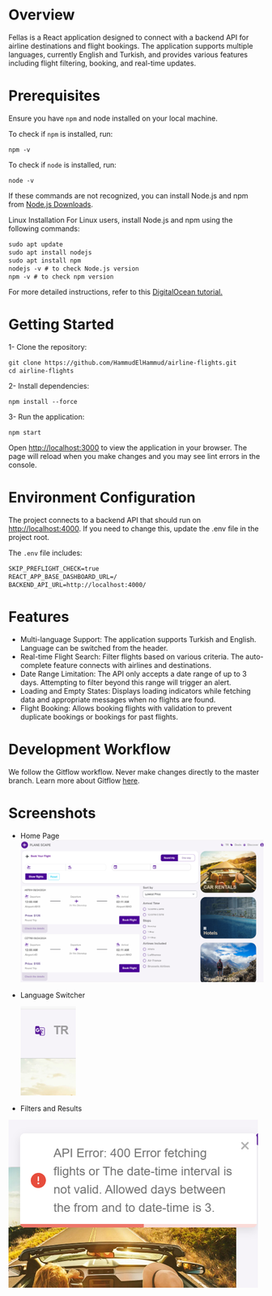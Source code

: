 # Overview

Fellas is a React application designed to connect with a backend API for airline destinations and flight
bookings. The application supports multiple languages, currently English and Turkish, and provides various features
including flight filtering, booking, and real-time updates.

# Prerequisites

Ensure you have `npm` and node installed on your local machine.

To check if `npm` is installed, run:

```
npm -v
```

To check if `node` is installed, run:

```
node -v
```

If these commands are not recognized, you can install Node.js and npm
from [Node.js Downloads](https://nodejs.org/en/download/package-manager).

Linux Installation
For Linux users, install Node.js and npm using the following commands:

```
sudo apt update
sudo apt install nodejs
sudo apt install npm
nodejs -v # to check Node.js version
npm -v # to check npm version

```

For more detailed instructions, refer to
this [DigitalOcean tutorial.](https://www.digitalocean.com/community/tutorials/how-to-install-node-js-on-ubuntu-18-04)

# Getting Started

1- Clone the repository:

```
git clone https://github.com/HammudElHammud/airline-flights.git
cd airline-flights

```

2- Install dependencies:

```
npm install --force

```

3- Run the application:

```
npm start

```

Open [http://localhost:3000](http://localhost:3000) to view the application in your browser. The page will reload when
you make changes and you
may see lint errors in the console.

# Environment Configuration

The project connects to a backend API that should run on [http://localhost:4000](http://localhost:4000). If you need to
change this, update the .env file in the project root.

The `.env` file includes:

```
SKIP_PREFLIGHT_CHECK=true
REACT_APP_BASE_DASHBOARD_URL=/
BACKEND_API_URL=http://localhost:4000/

```

# Features
- Multi-language Support: 
  The application supports Turkish and English. Language can be switched from the header.
- Real-time Flight Search:
  Filter flights based on various criteria. The auto-complete feature connects with airlines and
  destinations.
- Date Range Limitation:
  The API only accepts a date range of up to 3 days. Attempting to filter beyond this range will
  trigger an alert.
- Loading and Empty States:
  Displays loading indicators while fetching data and appropriate messages when no flights are
  found.
- Flight Booking:
  Allows booking flights with validation to prevent duplicate bookings or bookings for past flights.

# Development Workflow
We follow the Gitflow workflow. Never make changes directly to the master branch. Learn more about Gitflow [here](https://www.atlassian.com/git/tutorials/comparing-workflows/gitflow-workflow#:~:text=Gitflow%20is%20a%20legacy%20Git,software%20development%20and%20DevOps%20practices).

# Screenshots

 - Home Page
   ![img.png](img.png)

 - Language Switcher
 
   ![img_3.png](img_3.png)


 - Filters and Results


![img_2.png](img_2.png)




